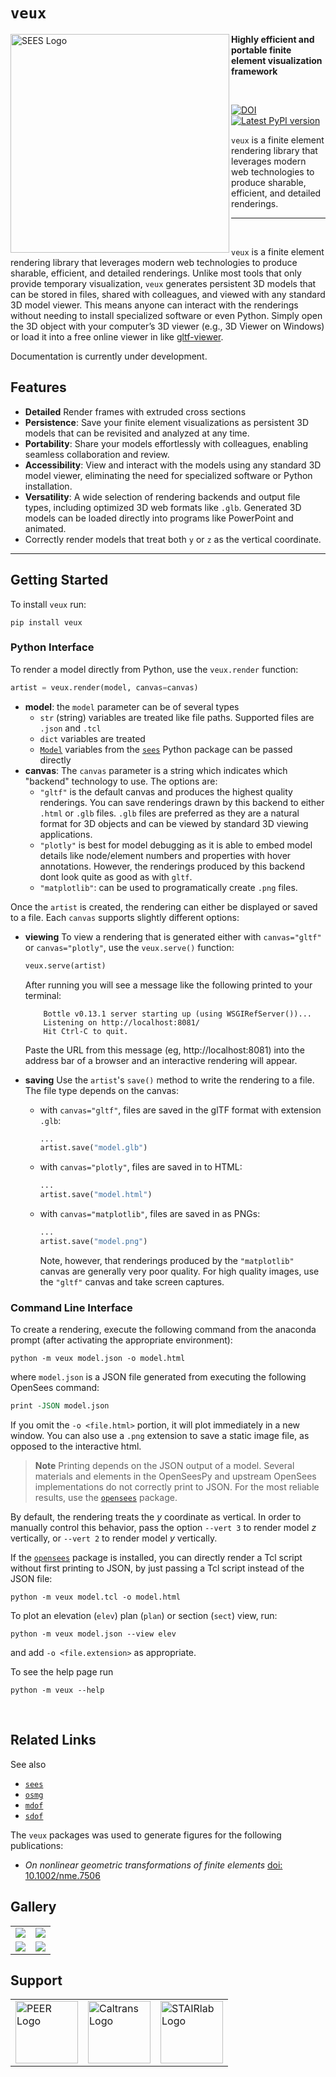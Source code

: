 # `veux`

<img align="left" src="https://stairlab.github.io/opensees-gallery/examples/shellframe/ShellFrame.png" width="350px" alt="SEES Logo">


**Highly efficient and portable finite element visualization framework**

<br>


<div style="align:center">

[![DOI](https://zenodo.org/badge/DOI/10.5281/zenodo.13367076.svg)](https://doi.org/10.5281/zenodo.13367076)
[![Latest PyPI version](https://img.shields.io/pypi/v/veux?logo=pypi)](https://pypi.python.org/pypi/veux)

</div>

`veux` is a finite element rendering library that leverages modern 
web technologies to produce sharable, efficient, and detailed renderings.


-------------------------------------------------------------------- 

<br>

`veux` is a finite element rendering library that leverages modern 
web technologies to produce sharable, efficient, and detailed renderings.
Unlike most tools that only provide temporary visualization, `veux` generates
persistent 3D models that can be stored in files, shared with colleagues, and
viewed with any standard 3D model viewer. This means anyone can interact with
the renderings without needing to install specialized software or even Python.
Simply open the 3D object with your computer’s 3D viewer (e.g., 3D Viewer on
Windows) or load it into a free online viewer in like [gltf-viewer](https://gltf-viewer.donmccurdy.com/).

Documentation is currently under development.

## Features

- **Detailed** Render frames with extruded cross sections
- **Persistence**: Save your finite element visualizations as persistent 3D models that can be revisited and analyzed at any time.
- **Portability**: Share your models effortlessly with colleagues, enabling seamless collaboration and review.
- **Accessibility**: View and interact with the models using any standard 3D model viewer, eliminating the need for specialized software or Python installation.
- **Versatility**: A wide selection of rendering backends and output file types, including 
  optimized 3D web formats like `.glb`. Generated 3D models can be loaded directly into programs like PowerPoint and animated.
- Correctly render models that treat both `y` or `z` as the
  vertical coordinate.

-------------------------------------------------------------------- 


## Getting Started

To install `veux` run:

```shell
pip install veux
```

### Python Interface

To render a model directly from Python, use the `veux.render` function:

```python
artist = veux.render(model, canvas=canvas)
```

- **model**: the `model` parameter can be of several types
  - `str` (string) variables are treated like file paths. Supported files are `.json` and `.tcl`
  - `dict` variables are treated
  - [`Model`](https://stairlab.github.io/OpenSeesDocumentation/user/manual/model/model_class.html) variables from the [`sees`](https://pypi.org/project/sees) Python package can be passed directly
- **canvas**: The `canvas` parameter is a string which indicates which "backend" technology to use. The options are:
  - `"gltf"` is the default canvas and produces the highest quality renderings. You can save renderings drawn by this backend to either `.html` or `.glb` files. `.glb` files are preferred as they are a natural format for 3D objects and can be viewed by standard 3D viewing applications.
  - `"plotly"` is best for model debugging as it is able to embed model details like node/element numbers and properties with hover annotations. However, the renderings produced by this backend dont look quite as good as with `gltf`.
  - `"matplotlib"`: can be used to programatically create `.png` files.

Once the `artist` is created, the rendering can either be displayed or saved to a file. Each `canvas` supports slightly different options:
- **viewing** To view a rendering that is generated either with `canvas="gltf"` or `canvas="plotly"`, use the `veux.serve()` function:
  ```python
  veux.serve(artist)
  ```
  After running you will see a message like the following printed
  to your terminal:
  ```
      Bottle v0.13.1 server starting up (using WSGIRefServer())...
      Listening on http://localhost:8081/
      Hit Ctrl-C to quit.
  ```
  Paste the URL from this message (eg, http://localhost:8081) into
  the address bar of a browser and an interactive rendering will
  appear.

- **saving** Use the `artist`'s `save()` method to write the rendering to a file. The file type depends on the canvas:
    - with `canvas="gltf"`, files are saved in the glTF format with extension `.glb`:
      ```python
      ...
      artist.save("model.glb")
      ```
    - with `canvas="plotly"`, files are saved in to HTML:
      ```python
      ...
      artist.save("model.html")
      ```
    - with `canvas="matplotlib"`, files are saved in as PNGs:
      ```python
      ...
      artist.save("model.png")
      ```
      Note, however, that renderings produced by the `"matplotlib"` canvas are generally very poor quality. 
      For high quality images, use the `"gltf"` canvas and take screen captures.


### Command Line Interface

To create a rendering, execute the following command from the anaconda prompt (after activating the appropriate environment):

```shell
python -m veux model.json -o model.html
```

where `model.json` is a JSON file generated from executing the following OpenSees command:

```tcl
print -JSON model.json
```

If you omit the `-o <file.html>` portion, it will plot immediately in a new
window. You can also use a `.png` extension to save a static image file, as
opposed to the interactive html.

> **Note** Printing depends on the JSON output of a model. Several materials and
> elements in the OpenSeesPy and upstream OpenSees implementations do not
> correctly print to JSON. For the most reliable results, use the
> [`opensees`](https://pypi.org/project/opensees) package.

By default, the rendering treats the $y$ coordinate as vertical.
In order to manually control this behavior, pass the option 
`--vert 3` to render model $z$ vertically, or `--vert 2` to render model $y$ vertically.

If the [`opensees`](https://pypi.org/project/opensees) package is installed,
you can directly render a Tcl script without first printing to JSON, 
by just passing a Tcl script instead of the JSON file:

```shell
python -m veux model.tcl -o model.html
```

To plot an elevation (`elev`) plan (`plan`) or section (`sect`) view, run:

```shell
python -m veux model.json --view elev
```

and add `-o <file.extension>` as appropriate.

To see the help page run

```shell
python -m veux --help
```

<br>

## Related Links

See also

- [`sees`](https://github.com/claudioperez/OpenSeesRT)
- [`osmg`](https://pypi.org/project/osmg)
- [`mdof`](https://pypi.org/project/mdof)
- [`sdof`](https://pypi.org/project/sdof)


The `veux` packages was used to generate figures for the following publications:

- *On nonlinear geometric transformations of finite elements* [doi: 10.1002/nme.7506](https://doi.org/10.1002/nme.7506)

<!-- 
Similar packages for OpenSees rendering include:

- [`vfo`](https://vfo.readthedocs.io/en/latest/)
- [`opsvis`](https://opsvis.readthedocs.io/en/latest/index.html)

Other

- [`fapp`](https://github.com/wcfrobert/fapp) 
-->

## Gallery


|                   |                   |
| :---------------: | :---------------: |
| ![][glry-0001]    | ![][glry-0003]    |
| ![][glry-0002]    | ![][glry-0005]    |


[glry-0001]: <https://gallery.stairlab.io/examples/cablestayed/CableStayed02.png>
[view-0001]: <https://gallery.stairlab.io/examples/cablestayed/CableStayed02.png>

[glry-0002]: <https://gallery.stairlab.io/examples/example7/safeway_hu11201694704832599949.png>
[view-0002]: <https://gallery.stairlab.io/examples/example7/safeway_hu11201694704832599949.png>

[glry-0003]: <https://gallery.stairlab.io/examples/shellframe/ShellFrame_hu5013315635971397841.png>
[view-0003]: <https://gallery.stairlab.io/examples/shellframe/ShellFrame_hu5013315635971397841.png>

[glry-0005]: <https://raw.githubusercontent.com/STAIRlab/veux/master/docs/figures/shellframe01.png>
[view-0005]: <https://raw.githubusercontent.com/STAIRlab/veux/master/docs/figures/shellframe01.png>


## Support

<table align="center">
<tr>

  <td>
    <a href="https://peer.berkeley.edu">
    <img src="https://raw.githubusercontent.com/claudioperez/sdof/master/docs/assets/peer-black-300.png"
         alt="PEER Logo" width="100"/>
    </a>
  </td>

  <td>
    <a href="https://dot.ca.gov/">
    <img src="https://raw.githubusercontent.com/claudioperez/sdof/master/docs/assets/Caltrans.svg.png"
         alt="Caltrans Logo" width="100"/>
    </a>
  </td>

  <td>
    <a href="https://stairlab.berkeley.edu/software/">
    <img src="https://raw.githubusercontent.com/claudioperez/sdof/master/docs/assets/stairlab.svg"
         alt="STAIRlab Logo" width="100"/>
    </a>
  </td>
 
 </tr>
</table>

